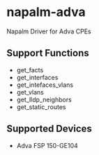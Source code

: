 # napalm-adva

Napalm Driver for Adva CPEs

## Support Functions
* get_facts
* get_interfaces
* get_intefaces_vlans
* get_vlans
* get_lldp_neighbors
* get_static_routes

## Supported Devices
* Adva FSP 150-GE104
